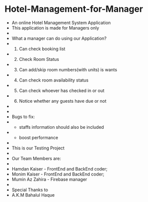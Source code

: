 # Hotel-Management-for-Manager
* An online Hotel Management System Application
 * This application is made for Managers only
 *
 * What a manager can do using our Application?
 * 1. Can check booking list
 * 2. Check Room Status
 * 3. Can add/skip room numbers(with units) is wants
 * 4. Can check room availability status
 * 5. Can check whoever has checked in or out
 * 6. Notice whether any guests have due or not
 *
 *
 * Bugs to fix:
 * - staffs information should also be included
 * - boost performance
 *
 * This is our Testing Project
 *
 * Our Team Members are:
 *
 * Hamdan Kaiser - FrontEnd and BackEnd coder;
 * Monim Kaiser - FrontEnd and BackEnd coder;
 * Mumin Az Zahira - Firebase manager
 *
 * Special Thanks to
 * A.K.M Bahalul Haque
